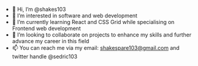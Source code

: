 - 👋 Hi, I’m @shakes103
- 👀 I’m interested in software and web development 
- 🌱 I’m currently learning React and CSS Grid while specialising on Frontend web development
- 💞️ I’m looking to collaborate on projects to enhance my skills and further advance my career in this field
- 📫 You can reach me via my email: shakespare103@gmail.com and twitter handle @sedric103

<!---
shakes103/shakes103 is a ✨ special ✨ repository because its `README.md` (this file) appears on your GitHub profile.
You can click the Preview link to take a look at your changes.
--->
